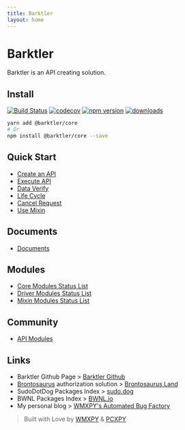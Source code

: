 ```yaml
---
title: Barktler
layout: home
---
```


# Barktler

Barktler is an API creating solution.

## Install

[![Build Status](https://travis-ci.com/Barktler/Core.svg?branch=master)](https://travis-ci.com/Barktler/Core)
[![codecov](https://codecov.io/gh/Barktler/Core/branch/master/graph/badge.svg)](https://codecov.io/gh/Barktler/Core)
[![npm version](https://badge.fury.io/js/%40barktler%2Fcore.svg)](https://badge.fury.io/js/%40barktler%2Fcore)
[![downloads](https://img.shields.io/npm/dm/@barktler/core.svg)](https://www.npmjs.com/package/@barktler/core)

```sh
yarn add @barktler/core
# Or
npm install @barktler/core --save
```

## Quick Start

-   [Create an API](./quick-start/create-an-api)
-   [Execute API](./quick-start/execute-api)
-   [Data Verify](./quick-start/data-verify)
-   [Life Cycle](./quick-start/life-cycle)
-   [Cancel Request](./quick-start/cancel-request)
-   [Use Mixin](./quick-start/use-mixin)

## Documents

-   [Documents](./document)

## Modules

-   [Core Modules Status List](./modules/core)
-   [Driver Modules Status List](./modules/driver)
-   [Mixin Modules Status List](./modules/mixin)

## Community

-   [API Modules](./community/api)

## Links

-   Barktler Github Page > [Barktler Github](https://github.com/Barktler)
-   [Brontosaurus](https://github.com/SudoDotDog/Brontosaurus) authorization solution > [Brontosaurus Land](https://brontosaurus.land)
-   SudoDotDog Packages Index > [sudo.dog](https://sudo.dog)
-   BWNL Packages Index > [BWNL.io](https://bwnl.io)
-   My personal blog > [WMXPY's Automated Bug Factory](https://mengw.io)

> Built with Love by [WMXPY](https://github.com/WMXPY) & [PCXPY](https://github.com/PCXPY)
